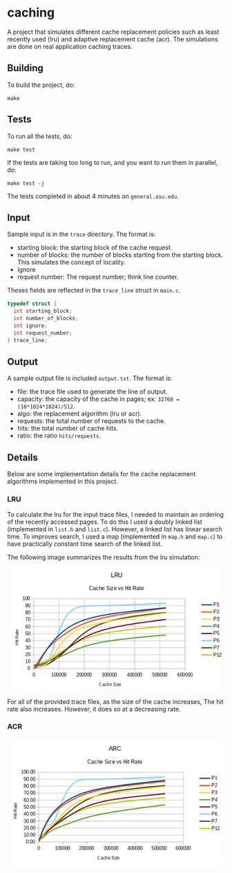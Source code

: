 # caching

A project that simulates different cache replacement policies such as
least recently used (lru) and adaptive replacement cache (acr). The
simulations are done on real application caching traces.

## Building

To build the project, do:

    make

## Tests

To run all the tests, do:

    make test

If the tests are taking too long to run, and you want to run them in
parallel, do:

    make test -j

The tests completed in about 4 minutes on `general.asu.edu`.

## Input

Sample input is in the `trace` directory. The format is:

- starting block: the starting block of the cache request.
- number of blocks: the number of blocks starting from the starting block.
  This simulates the concept of locality.
- ignore
- request number: The request number; think line counter.

Theses fields are reflected in the `trace_line` struct in `main.c`.

```c
typedef struct {
  int starting_block;
  int number_of_blocks;
  int ignore;
  int request_number;
} trace_line;
```

## Output

A sample output file is included `output.txt`. The format is:

- file: the trace file used to generate the line of output.
- capacity: the capacity of the cache in pages; ex: `32768 = (16*1024*1024)/512`.
- algo: the replacement algorithm (lru or acr).
- requests: the total number of requests to the cache.
- hits: the total number of cache hits.
- ratio: the ratio `hits/requests`.

## Details

Below are some implementation details for the cache replacement algorithms
implemented in this project.

### LRU

To calculate the lru for the input trace files, I needed to maintain an
ordering of the recently accessed pages. To do this I used a doubly linked
list (implemented in `list.h` and `list.c`). However, a linked list has
linear search time. To improves search, I used a map (implemented in
`map.h` and `map.c`) to have practically constant time search of the
linked list.

The following image summarizes the results from the lru simulation:

<img src="plot-lru.png" />

For all of the provided trace files, as the size of the cache increases, The hit
rate also increases. However, it does so at a decreasing rate.

### ACR

<img src="plot-arc.png" />

